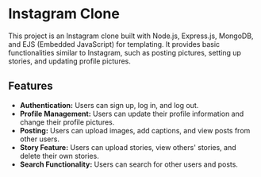 # Instagram Clone

This project is an Instagram clone built with Node.js, Express.js, MongoDB, and EJS (Embedded JavaScript) for templating. It provides basic functionalities similar to Instagram, such as posting pictures, setting up stories, and updating profile pictures.

## Features

- **Authentication:** Users can sign up, log in, and log out.
- **Profile Management:** Users can update their profile information and change their profile pictures.
- **Posting:** Users can upload images, add captions, and view posts from other users.
- **Story Feature:** Users can upload stories, view others' stories, and delete their own stories.
- **Search Functionality:** Users can search for other users and posts.

